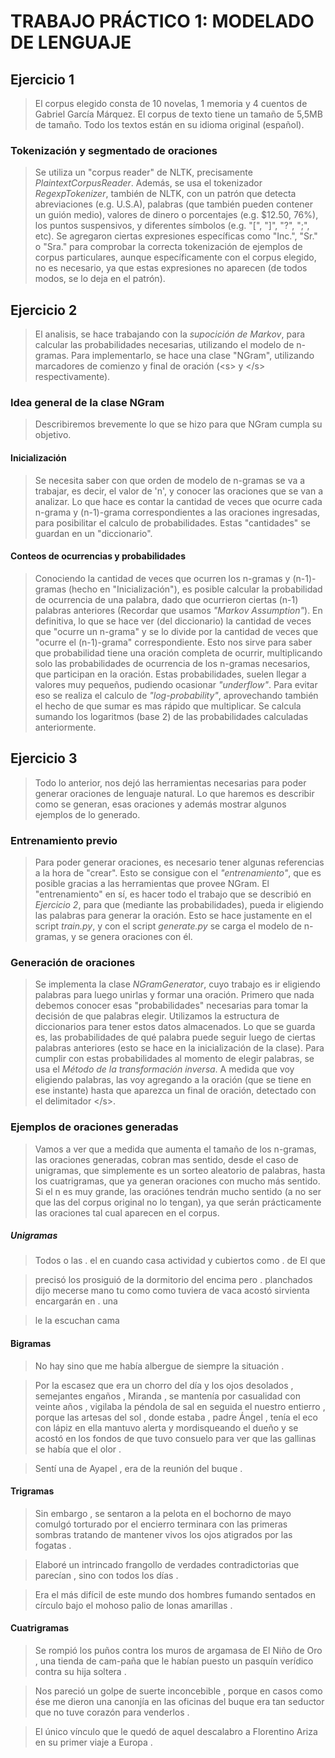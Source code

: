 TRABAJO PRÁCTICO 1: MODELADO DE LENGUAJE
========================================

Ejercicio 1
-----------

>El corpus elegido consta de 10 novelas, 1 memoria y 4 cuentos de Gabriel
>García Márquez. El corpus de texto tiene un tamaño de 5,5MB de tamaño.
>Todo los textos están en su idioma original (español).

### Tokenización y segmentado de oraciones
>Se utiliza un "corpus reader" de NLTK, precisamente *PlaintextCorpusReader*.
>Además, se usa el tokenizador *RegexpTokenizer*, también de NLTK, con un
>patrón que detecta abreviaciones (e.g. U.S.A), palabras (que también pueden
>contener un guión medio), valores de dinero o porcentajes (e.g. $12.50, 76%),
>los puntos suspensivos, y diferentes símbolos (e.g. "[", "]", "?", ";", etc).
>Se agregaron ciertas expresiones específicas como "Inc.", "Sr." o "Sra." para
>comprobar la correcta tokenización de ejemplos de corpus particulares, aunque
>específicamente con el corpus elegido, no es necesario, ya que estas
>expresiones no aparecen (de todos modos, se lo deja en el patrón).


Ejercicio 2
-----------

>El analisis, se hace trabajando con la *supocición de Markov*,
>para calcular las probabilidades necesarias, utilizando el modelo de n-gramas.
>Para implementarlo, se hace una clase "NGram", utilizando marcadores de
>comienzo y final de oración (\<s> y \</s> respectivamente).

### Idea general de la clase NGram
>Describiremos brevemente lo que se hizo para que NGram cumpla su objetivo.

#### Inicialización
>Se necesita saber con que orden de modelo de n-gramas se va a
>trabajar, es decir, el valor de 'n', y conocer las oraciones que se van a
>analizar.
>Lo que hace es contar la cantidad de veces que ocurre cada n-grama y
>(n-1)-grama correspondientes a las oraciones ingresadas, para posibilitar el
>calculo de probabilidades. Estas "cantidades" se guardan en un "diccionario".

#### Conteos de ocurrencias y probabilidades
>Conociendo la cantidad de veces que ocurren los n-gramas y (n-1)-gramas
>(hecho en "Inicialización"), es posible calcular la probabilidad de
>ocurrencia de una palabra, dado que ocurrieron ciertas (n-1) palabras
>anteriores (Recordar que usamos *"Markov Assumption"*).
>En definitiva, lo que se hace ver (del diccionario) la cantidad de veces que
>"ocurre un n-grama" y se lo divide por la cantidad de veces que
>"ocurre el (n-1)-grama" correspondiente.
>Esto nos sirve para saber que probabilidad tiene una oración completa de
>ocurrir, multiplicando solo las probabilidades de ocurrencia de los n-gramas
>necesarios, que participan en la oración.
>Estas probabilidades, suelen llegar a valores muy pequeños, pudiendo ocasionar
>*"underflow"*. Para evitar eso se realiza el calculo de *"log-probability"*,
>aprovechando también el hecho de que sumar es mas rápido que multiplicar.
>Se calcula sumando los logaritmos (base 2) de las probabilidades calculadas
>anteriormente.


Ejercicio 3
-----------

>Todo lo anterior, nos dejó las herramientas necesarias para poder generar
>oraciones de lenguaje natural.
>Lo que haremos es describir como se generan, esas oraciones y además mostrar
>algunos ejemplos de lo generado.

### Entrenamiento previo
>Para poder generar oraciones, es necesario tener algunas referencias a la
>hora de "crear". Esto se consigue con el *"entrenamiento"*, que es posible
>gracias a las herramientas que provee NGram.
>El "entrenamiento" en sí, es hacer todo el trabajo que se describió en
>*Ejercicio 2*, para que (mediante las probabilidades), pueda ir eligiendo las
>palabras para generar la oración.
>Esto se hace justamente en  el script *train.py*, y con el script
>*generate.py* se carga el modelo de n-gramas, y se genera oraciones con él.

### Generación de oraciones
>Se implementa la clase *NGramGenerator*, cuyo trabajo es ir eligiendo palabras
>para luego unirlas y formar una oración.
>Primero que nada debemos conocer esas "probabilidades" necesarias para tomar
>la decisión de que palabras elegir.
>Utilizamos la estructura de diccionarios para tener estos datos almacenados.
>Lo que se guarda es, las probabilidades de qué palabra puede seguir luego de
>ciertas palabras anteriores (esto se hace en la inicialización de la clase).
>Para cumplir con estas probabilidades al momento de elegir palabras, se usa
>el *Método de la transformación inversa*.
>A medida que voy eligiendo palabras, las voy agregando a la oración (que
>se tiene en ese instante) hasta que aparezca un final de oración, detectado
>con el delimitador \</s>.


### Ejemplos de oraciones generadas

>Vamos a ver que a medida que aumenta el tamaño de los n-gramas, las oraciones
>generadas, cobran mas sentido, desde el caso de unigramas, que simplemente es
>un sorteo aleatorio de palabras, hasta los cuatrigramas, que ya generan
>oraciones con mucho más sentido.
>Si el n es muy grande, las oraciónes tendrán mucho sentido (a no ser que las
>del corpus original no lo tengan), ya que serán prácticamente las oraciones
>tal cual aparecen en el corpus.

##### Unigramas

>Todos o las . el en cuando casa actividad y cubiertos como . de El que

>precisó los prosiguió de la dormitorio del encima pero . planchados dijo
>mecerse mano tu como como tuviera de vaca acostó sirvienta encargarán en . una

>le la escuchan cama


#### Bigramas

>No hay sino que me había albergue de siempre la situación .

>Por la escasez que era un chorro del día y los ojos desolados , semejantes
>engaños , Miranda , se mantenía por casualidad con veinte años , vigilaba la
>péndola de sal en seguida el nuestro entierro , porque las artesas del sol ,
>donde estaba , padre Ángel , tenía el eco con lápiz en ella mantuvo alerta y
>mordisqueando el dueño y se acostó en los fondos de que tuvo consuelo para
>ver que las gallinas se había que el olor .

>Sentí una de Ayapel , era de la reunión del buque .


#### Trigramas

>Sin embargo , se sentaron a la pelota en el bochorno de mayo comulgó
>torturado por el encierro terminara con las primeras sombras tratando de
>mantener vivos los ojos atigrados por las fogatas .

>Elaboré un intrincado frangollo de verdades contradictorias que parecían ,
>sino con todos los días .

>Era el más difícil de este mundo dos hombres fumando sentados en círculo bajo
>el mohoso palio de lonas amarillas .


#### Cuatrigramas

> Se rompió los puños contra los muros de argamasa de El Niño de Oro , una
>tienda de cam-paña que le habían puesto un pasquín verídico contra su hija
>soltera .


>Nos pareció un golpe de suerte inconcebible , porque en casos como ése me
>dieron una canonjía en las oficinas del buque era tan seductor que no tuve
>corazón para venderlos .

>El único vínculo que le quedó de aquel descalabro a Florentino Ariza en su
>primer viaje a Europa .
